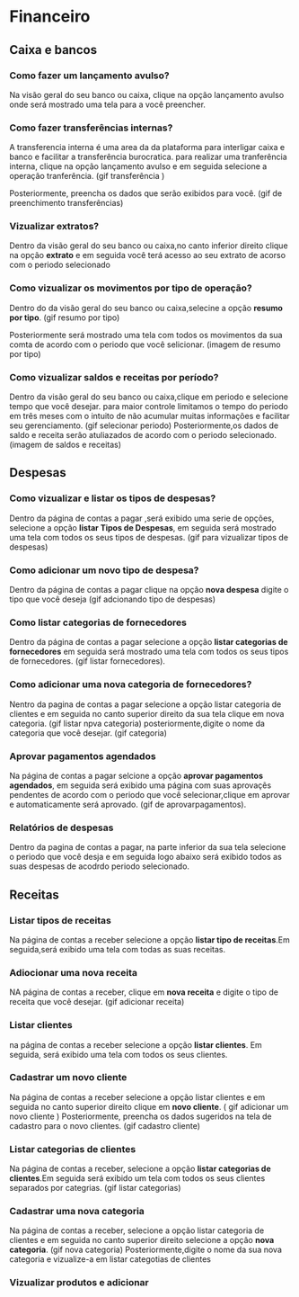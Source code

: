 # Financeiro 

## Caixa e bancos 

### Como fazer um lançamento avulso?
Na visão geral do seu banco ou caixa, clique na opção lançamento avulso onde será mostrado uma tela para a você preencher.  
### Como fazer transferências internas?
A transferencia interna é uma area da da plataforma para interligar caixa e banco e facilitar a transferência burocratica. para realizar uma tranferência interna, clique na opção lançamento avulso e em seguida selecione a operação tranferência.
 (gif transferência )
 
Posteriormente, preencha os dados que serão exibidos para você.
 (gif de preenchimento transferências)

### Vizualizar extratos?
Dentro da visão geral do seu banco ou caixa,no canto inferior direito clique na opção **extrato** 
e em seguida você terá acesso ao seu extrato de acorso com o periodo selecionado
### Como vizualizar os movimentos por tipo de operação?
Dentro do da visão geral do seu banco ou caixa,selecine a opção **resumo por tipo**.
(gif resumo por tipo)

Posteriormente será mostrado uma tela com todos os movimentos da sua comta de acordo
com o periodo que você selicionar.
(imagem de resumo por tipo)

### Como vizualizar saldos e receitas por período?
Dentro da visão geral do seu banco ou caixa,clique em periodo e selecione tempo que você desejar.
para maior controle limitamos o tempo do periodo em três meses com o intuito de não acumular muitas informações e facilitar seu gerenciamento.
(gif selecionar periodo)
Posteriormente,os dados de saldo e receita serão atuliazados de acordo com o periodo selecionado.
(imagem de saldos e receitas)

## Despesas

### Como vizualizar e listar os tipos de despesas?
Dentro da página de contas a pagar ,será exibido uma serie de opções, selecione a opção **listar Tipos de Despesas**, em seguida será mostrado uma tela com todos os seus tipos de despesas.
(gif para vizualizar tipos de despesas)
### Como adicionar um novo tipo de despesa?
 Dentro da página de contas a pagar clique na opçâo **nova despesa** digite o tipo que você deseja 
 (gif adcionando tipo de despesas) 

### Como listar categorias de fornecedores
 Dentro da página de contas a pagar selecione a opção **listar categorias de fornecedores**  em seguida será mostrado uma tela com todos os seus tipos de fornecedores.
 (gif listar fornecedores).

### Como adicionar uma nova categoria de fornecedores?
 Nentro da pagina de contas a pagar selecione a opção listar categoria de clientes e em seguida no canto superior direito da sua tela clique em nova categoria.
(gif listar npva categoria)
posteriormente,digite o nome da categoria que você desejar.
(gif categoria)
### Aprovar pagamentos agendados
Na página de contas a pagar selcione a opção **aprovar pagamentos agendados**, em seguida será exibido uma página com suas aprovaçẽs pendentes de acordo com o periodo que você selecionar,clique em aprovar e automaticamente será aprovado.
(gif de aprovarpagamentos).  

<!-- ### adicionar despesas remotas -->

### Relatórios de despesas
Dentro da pagina de contas a pagar, na parte inferior da sua tela selecione o periodo 
que você desja e em seguida logo abaixo será exibido todos as suas despesas de acodrdo periodo selecionado.

## Receitas 
### Listar tipos de receitas
Na página de contas a receber selecione a opção **listar tipo de receitas**.Em seguida,será exibido uma tela com todas as suas receitas.
### Adiocionar uma nova receita
NA página de contas a receber, clique em **nova receita** e digite o tipo de receita que você desejar.
(gif adicionar receita)
### Listar clientes
na página de contas a receber selecione a opção **listar clientes**. Em seguida, será exibido uma tela com todos os seus clientes.
### Cadastrar um novo cliente
Na página de contas a receber selecione a opção listar clientes e em seguida no canto superior direito
clique em **novo cliente**.
( gif adicionar um novo cliente ) 
Posteriormente, preencha os dados sugeridos na tela de cadastro para o novo clientes.
(gif cadastro cliente)
### Listar categorias de clientes
Na página de contas a receber, selecione a opção **listar categorias de clientes**.Em seguida será exibido um tela com todos os seus clientes separados por categrias.
(gif listar categorias)
### Cadastrar uma nova categoria
Na página de contas a receber, selecione a opção listar categoria de clientes e em seguida no canto superior direito selecione a opção **nova categoria**.
(gif nova categoria)
Posteriormente,digite o nome da sua nova categoria e vizualize-a em listar categotias de clientes
### Vizualizar produtos e adicionar